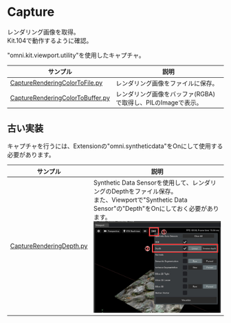 # Capture

レンダリング画像を取得。     
Kit.104で動作するように確認。     

"omni.kit.viewport.utility"を使用したキャプチャ。      

|サンプル|説明|     
|---|---|     
|[CaptureRenderingColorToFile.py](./CaptureRenderingColorToFile.py) |レンダリング画像をファイルに保存。|     
|[CaptureRenderingColorToBuffer.py](./CaptureRenderingColorToBuffer.py) |レンダリング画像をバッファ(RGBA)で取得し、PILのImageで表示。|     

## 古い実装

キャプチャを行うには、Extensionの"omni.syntheticdata"をOnにして使用する必要があります。     

|サンプル|説明|     
|---|---|     
|[CaptureRenderingDepth.py](./CaptureRenderingDepth.py)|Synthetic Data Sensorを使用して、レンダリングのDepthをファイル保存。<br>また、Viewportで"Synthetic Data Sensor"の"Depth"をOnにしておく必要があります。<br>![capture_SyntheticDataSensor_1.jpg](./images/capture_SyntheticDataSensor_1.jpg)|     



